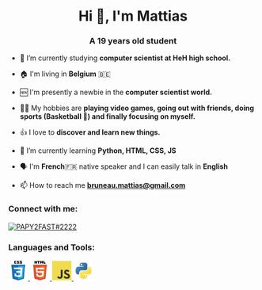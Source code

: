 <h1 align="center">Hi 👋, I'm Mattias</h1>
<h3 align="center">A 19 years old student</h3>

- 🔭 I’m currently studying **computer scientist at HeH high school.**

- 🏠 I'm living in **Belgium** 🇧🇪

- 🆕 I'm presently a newbie in the **computer scientist world.**

- 🧗‍♂️ My hobbies are **playing video games, going out with friends, doing sports (Basketball 🏀) and finally focusing on myself.**

- 👍 I love to **discover and learn new things.**

- 🌱 I’m currently learning **Python, HTML, CSS, JS**

- 🗣️ I'm **French**🇫🇷 native speaker and I can easily talk in **English**

- 📫 How to reach me **bruneau.mattias@gmail.com**

<h3 align="left">Connect with me:</h3>
<p align="left">
<a href="https://discord.gg/PAPY2FAST#2222" target="blank"><img align="center" src="https://raw.githubusercontent.com/rahuldkjain/github-profile-readme-generator/master/src/images/icons/Social/discord.svg" alt="PAPY2FAST#2222" height="30" width="40" /></a>
</p>

<h3 align="left">Languages and Tools:</h3>
<p align="left"> <a href="https://www.w3schools.com/css/" target="_blank" rel="noreferrer"> <img src="https://raw.githubusercontent.com/devicons/devicon/master/icons/css3/css3-original-wordmark.svg" alt="css3" width="40" height="40"/> </a> <a href="https://www.w3.org/html/" target="_blank" rel="noreferrer"> <img src="https://raw.githubusercontent.com/devicons/devicon/master/icons/html5/html5-original-wordmark.svg" alt="html5" width="40" height="40"/> </a> <a href="https://developer.mozilla.org/en-US/docs/Web/JavaScript" target="_blank" rel="noreferrer"> <img src="https://raw.githubusercontent.com/devicons/devicon/master/icons/javascript/javascript-original.svg" alt="javascript" width="40" height="40"/> </a> <a href="https://www.python.org" target="_blank" rel="noreferrer"> <img src="https://raw.githubusercontent.com/devicons/devicon/master/icons/python/python-original.svg" alt="python" width="40" height="40"/> </a> </p>
